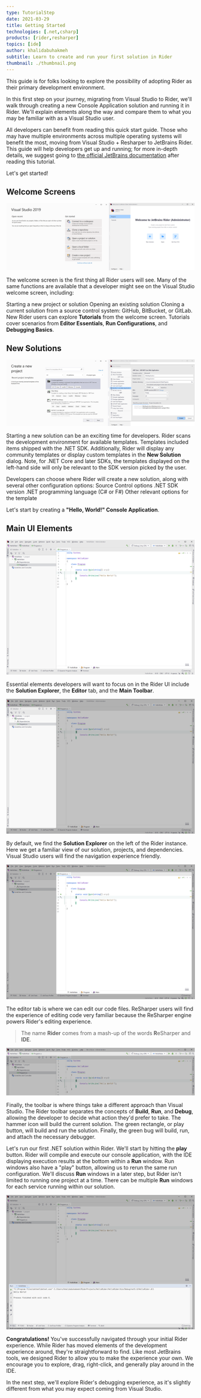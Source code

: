 ```yaml
---
type: TutorialStep
date: 2021-03-29
title: Getting Started
technologies: [.net,csharp]
products: [rider,resharper]
topics: [ide]
author: khalidabuhakmeh
subtitle: Learn to create and run your first solution in Rider
thumbnail: ./thumbnail.png
---
```


This guide is for folks looking to explore the possibility of adopting Rider as their primary development environment.

In this first step on your journey, migrating from Visual Studio to Rider, we'll walk through creating a new Console Application solution and running it in Rider. We'll explain elements along the way and compare them to what you may be familiar with as a Visual Studio user.

All developers can benefit from reading this quick start guide. Those who may have multiple environments across multiple operating systems will benefit the most, moving from Visual Studio + Resharper to JetBrains Rider. This guide will help developers get up and running; for more in-depth details, we suggest going to [the official JetBrains documentation](https://www.jetbrains.com/help/rider/Introduction.html) after reading this tutorial.

Let's get started!

## Welcome Screens

![Visual Studio and JetBrains Rider welcome screens](./1-welcome-screens.png)

The welcome screen is the first thing all Rider users will see. Many of the same functions are available that a developer might see on the Visual Studio welcome screen, including:

Starting a new project or solution
Opening an existing solution
Cloning a current solution from a source control system: GitHub, BitBucket, or GitLab.
New Rider users can explore **Tutorials** from the welcome screen. Tutorials cover scenarios from **Editor Essentials**, **Run Configurations**, and **Debugging Basics**.

## New Solutions

![Visual Studio and JetBrains Rider new solution screens](./2-new-solutions.png)

Starting a new solution can be an exciting time for developers. Rider scans the development environment for available templates. Templates included items shipped with the .NET SDK. Additionally, Rider will display any community templates or display custom templates in the **New Solution** dialog. Note, for .NET Core and later SDKs, the templates displayed on the left-hand side will only be relevant to the SDK version picked by the user.

Developers can choose where Rider will create a new solution, along with several other configuration options:
Source Control options
.NET SDK version
.NET programming language (C# or F#)
Other relevant options for the template

Let's start by creating a **"Hello, World!" Console Application**.

## Main UI Elements

![The Rider IDE UI](./3-hello-rider.png)

Essential elements developers will want to focus on in the Rider UI include the **Solution Explorer**, the **Editor** tab, and the **Main Toolbar**.

![solution explorer on the left of Rider IDE UI](./3a-hello-rider-solution-explorer.png)

By default, we find the **Solution Explorer** on the left of the Rider instance. Here we get a familiar view of our solution, projects, and dependencies. Visual Studio users will find the navigation experience friendly.

![code editor of Rider IDE UI](./3b-hello-rider-editor.png)

The editor tab is where we can edit our code files. ReSharper users will find the experience of editing code very familiar because the ReSharper engine powers Rider's editing experience.

> The name **Rider** comes from a mash-up of the words **R**eSharper and **IDE**.

![main toolbar of Rider IDE UI](./3c-hello-rider-main-toolbar.png)

Finally, the toolbar is where things take a different approach than Visual Studio. The Rider toolbar separates the concepts of **Build**, **Run**, and **Debug**, allowing the developer to decide what action they'd prefer to take. The hammer icon will build the current solution. The green rectangle, or play button, will build and run the solution. Finally, the green bug will build, run, and attach the necessary debugger.

Let's run our first .NET solution within Rider. We'll start by hitting the **play** button. Rider will compile and execute our console application, with the IDE displaying execution results at the bottom within a **Run** window. Run windows also have a "play" button, allowing us to rerun the same run configuration. We'll discuss **Run** windows in a later step, but Rider isn't limited to running one project at a time. There can be multiple **Run** windows for each service running within our solution.

![running a solution within JetBrains Rider using play button](./4-hit-play.png)

**Congratulations!** You've successfully navigated through your initial Rider experience. While Rider has moved elements of the development experience around, they're straightforward to find. Like most JetBrains tools, we designed Rider to allow you to make the experience your own. We encourage you to explore, drag, right-click, and generally play around in the IDE.

In the next step, we'll explore Rider's debugging experience, as it's slightly different from what you may expect coming from Visual Studio.

